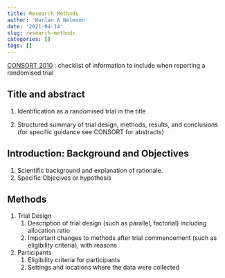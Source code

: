 ```yaml
---
title: Research Methods
author: 'Harlan A Neleson'
date: '2021-04-14'
slug: research-methods
categories: []
tags: []
---
```



[CONSORT 2010](https://www.equator-network.org/reporting-guidelines/consort/)
:  checklist of information to include when reporting a randomised trial

## Title and abstract

1. Identification as a randomised trial in the title 

1. Structured summary of trial design, methods, results, and conclusions (for specific guidance see CONSORT for abstracts)

## Introduction: Background and Objectives

1. Scientific background and explanation of rationale.
1. Specific Objecives or hypothesis

## Methods 

1. Trial Design
   1. Description of trial design (such as parallel, factorial) including allocation ratio
   1. Important changes to methods after trial commencement (such as eligibility criteria), with reasons
1. Participants
   1. Eligibility criteria for participants
   1. Settings and locations where the data were collected
   
